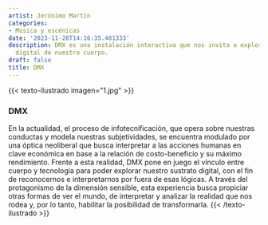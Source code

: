 ```yaml
---
artist: Jerónimo Martín
categories:
- Música y escénicas
date: '2023-11-28T14:16:35.481333'
description: DMX es una instalación interactiva que nos invita a explorar el sustrato
  digital de nuestro cuerpo.
draft: false
title: DMX
---
```

{{< texto-ilustrado imagen="1.jpg" >}}
### DMX

En la actualidad, el proceso de infotecnificación, que opera sobre nuestras conductas y  modela nuestras subjetividades, se encuentra modulado por una óptica neoliberal que busca interpretar a las acciones humanas en clave económica en base a la relación de costo-beneficio y su máximo rendimiento. Frente a esta realidad, DMX  pone en juego el vínculo entre cuerpo y tecnología para poder explorar nuestro sustrato digital, con el fin de reconocernos e interpretarnos por fuera de esas lógicas. A través del protagonismo de la dimensión sensible, esta experiencia busca propiciar otras formas de ver el mundo, de interpretar y analizar la realidad que nos rodea y, por lo tanto, habilitar la posibilidad de transformarla.
{{< /texto-ilustrado >}}
